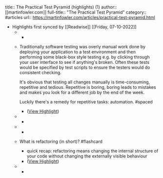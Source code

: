 title:: The Practical Test Pyramid (highlights) (1)
author:: [[martinfowler.com]]
full-title:: "The Practical Test Pyramid"
category:: #articles
url:: https://martinfowler.com/articles/practical-test-pyramid.html

- Highlights first synced by [[Readwise]] [[Friday, 07-10-2022]]
	- -
	- Traditionally software testing was overly manual work done by deploying your application to a test environment and then performing some black-box style testing e.g. by clicking through your user interface to see if anything's broken. Often these tests would be specified by test scripts to ensure the testers would do consistent checking.
	  
	  It's obvious that testing all changes manually is time-consuming, repetitive and tedious. Repetitive is boring, boring leads to mistakes and makes you look for a different job by the end of the week.
	  
	  Luckily there's a remedy for repetitive tasks: automation. #spaced
		- ([View Highlight](https://instapaper.com/read/1432780818/17070634))
	- -
	- -
	- What is refactoring (in short)? #flashcard
		- quick recap: refactoring means changing the internal structure of your code without changing the externally visible behaviour
		- ([View Highlight](https://instapaper.com/read/1432780818/17070656))
	- -